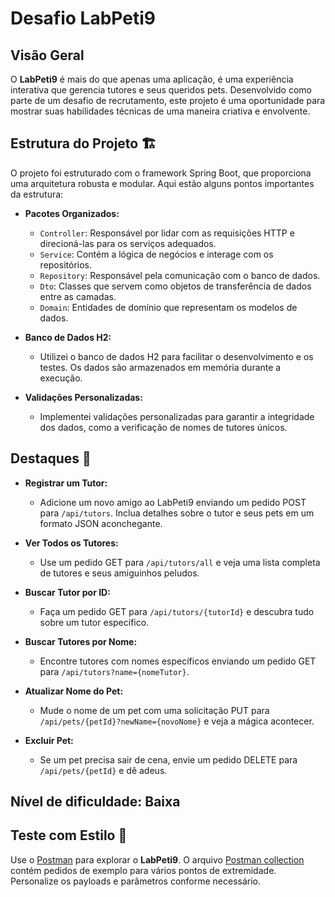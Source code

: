 # Desafio LabPeti9

## Visão Geral

O **LabPeti9** é mais do que apenas uma aplicação, é uma experiência interativa que gerencia tutores e seus queridos pets. Desenvolvido como parte de um desafio de recrutamento, este projeto é uma oportunidade para mostrar suas habilidades técnicas de uma maneira criativa e envolvente.

## Estrutura do Projeto 🏗️

O projeto foi estruturado com o framework Spring Boot, que proporciona uma arquitetura robusta e modular. Aqui estão alguns pontos importantes da estrutura:

- **Pacotes Organizados:**
  - `Controller`: Responsável por lidar com as requisições HTTP e direcioná-las para os serviços adequados.
  - `Service`: Contém a lógica de negócios e interage com os repositórios.
  - `Repository`: Responsável pela comunicação com o banco de dados.
  - `Dto`: Classes que servem como objetos de transferência de dados entre as camadas.
  - `Domain`: Entidades de domínio que representam os modelos de dados.

- **Banco de Dados H2:**
  - Utilizei o banco de dados H2 para facilitar o desenvolvimento e os testes. Os dados são armazenados em memória durante a execução.

- **Validações Personalizadas:**
  - Implementei validações personalizadas para garantir a integridade dos dados, como a verificação de nomes de tutores únicos.

## Destaques 🚀

- **Registrar um Tutor:**
  - Adicione um novo amigo ao LabPeti9 enviando um pedido POST para `/api/tutors`. Inclua detalhes sobre o tutor e seus pets em um formato JSON aconchegante.

- **Ver Todos os Tutores:**
  - Use um pedido GET para `/api/tutors/all` e veja uma lista completa de tutores e seus amiguinhos peludos.

- **Buscar Tutor por ID:**
  - Faça um pedido GET para `/api/tutors/{tutorId}` e descubra tudo sobre um tutor específico.

- **Buscar Tutores por Nome:**
  - Encontre tutores com nomes específicos enviando um pedido GET para `/api/tutors?name={nomeTutor}`.

- **Atualizar Nome do Pet:**
  - Mude o nome de um pet com uma solicitação PUT para `/api/pets/{petId}?newName={novoNome}` e veja a mágica acontecer.

- **Excluir Pet:**
  - Se um pet precisa sair de cena, envie um pedido DELETE para `/api/pets/{petId}` e dê adeus.

## Nível de dificuldade: Baixa

## Teste com Estilo 🧪

Use o [Postman](https://www.postman.com/) para explorar o **LabPeti9**. O arquivo [Postman collection](https://api.postman.com/collections/24163924-c978b29a-b66a-43a0-b73a-1c11e9c3e42a?access_key=PMAT-01HGGP55CJ93TR7YF7JM89D6FY) contém pedidos de exemplo para vários pontos de extremidade. Personalize os payloads e parâmetros conforme necessário.


